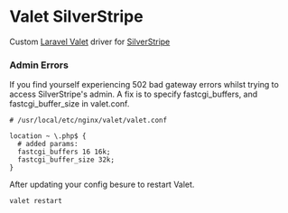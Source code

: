 # Valet SilverStripe

Custom [Laravel Valet](https://github.com/laravel/valet/) driver for [SilverStripe](https://github.com/silverstripe/silverstripe-installer)
 

### Admin Errors 

If you find yourself experiencing 502 bad gateway errors whilst trying to access SilverStripe's admin.
A fix is to specify fastcgi_buffers, and fastcgi_buffer_size in valet.conf.

```
# /usr/local/etc/nginx/valet/valet.conf

location ~ \.php$ {
  # added params:
  fastcgi_buffers 16 16k;
  fastcgi_buffer_size 32k;
}
```

After updating your config besure to restart Valet.

```
valet restart
```